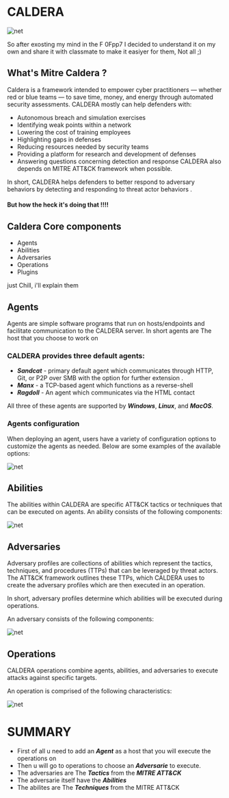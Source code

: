 # CALDERA

![net](https://repository-images.githubusercontent.com/112409981/e17c0200-8cb2-11eb-8cae-d818ce9e6d65)

So after exosting my mind in the F 0Fpp7 I decided to understand it on my own and share it with classmate to make it easiyer for them, Not all ;)

## What's Mitre Caldera ?
Caldera is a framework intended to empower cyber practitioners — whether red or blue teams — to save time, money, and energy through automated security assessments.
CALDERA mostly can help defenders with:
* Autonomous breach and simulation exercises
* Identifying weak points within a network
* Lowering the cost of training employees
* Highlighting gaps in defenses
* Reducing resources needed by security teams
* Providing a platform for research and development of defenses
* Answering questions concerning detection and response
CALDERA also depends on MITRE ATT&CK framework when possible.

In short, CALDERA helps defenders to better respond to adversary behaviors by detecting and responding to threat actor behaviors .
#### But how the heck it's doing that !!!!
## Caldera Core components
* Agents
* Abilities
* Adversaries
* Operations
* Plugins

just Chill, i'll explain them

## Agents
Agents are simple software programs that run on hosts/endpoints and facilitate communication to the CALDERA server.
In short agents are The host that you choose to work on
### CALDERA provides three default agents:
* ***Sandcat*** - primary default agent which communicates through HTTP, Git, or P2P over SMB with the option for further extension .
* ***Manx*** - a TCP-based agent which functions as a reverse-shell
* ***Ragdoll*** - An agent which communicates via the HTML contact

All three of these agents are supported by ***Windows***, ***Linux***, and ***MacOS***.
### Agents configuration
When deploying an agent, users have a variety of configuration options to customize the agents as needed. Below are some examples of the available options:

![net](https://miro.medium.com/v2/resize:fit:1400/format:webp/1*NASr0xMKyUKEKiHX3rBK1g.png)

## Abilities
The abilities within CALDERA are specific ATT&CK tactics or techniques that can be executed on agents. An ability consists of the following components:

![net](https://miro.medium.com/v2/resize:fit:1400/format:webp/1*HxBTayt-1oMkXjBVf3_a3w.png)

## Adversaries
Adversary profiles are collections of abilities which represent the tactics, techniques, and procedures (TTPs) that can be leveraged by threat actors.
The ATT&CK framework outlines these TTPs, which CALDERA uses to create the adversary profiles which are then executed in an operation. 

In short, adversary profiles determine which abilities will be executed during operations.

An adversary consists of the following components:

![net](https://miro.medium.com/v2/resize:fit:720/format:webp/1*djRX7MutQ5WcGM1YiCdvog.png)

## Operations
CALDERA operations combine agents, abilities, and adversaries to execute attacks against specific targets.

An operation is comprised of the following characteristics:

![net](https://miro.medium.com/v2/resize:fit:720/format:webp/1*tQzxPOTn6qjeaxSEef-f5Q.png)

# SUMMARY
* First of all u need to add an ***Agent*** as a host that you will execute the operations on
* Then u will go to operations to choose an ***Adversarie*** to execute.
* The adversaries are The ***Tactics*** from the ***MITRE ATT&CK***
* The adversarie itself have the ***Abilities***
* The abilites are The ***Techniques*** from the MITRE ATT&CK
